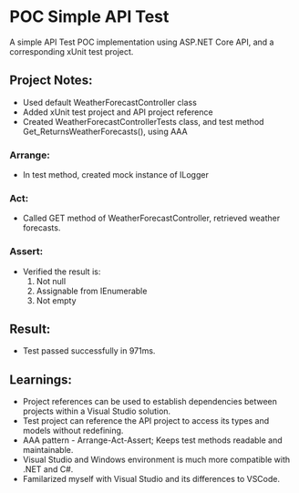 ﻿# POC Simple API Test

A simple API Test POC implementation using ASP.NET Core API, and a corresponding xUnit test project.

## Project Notes:

- Used default WeatherForecastController class
- Added xUnit test project and API project reference
- Created WeatherForecastControllerTests class, and test method Get_ReturnsWeatherForecasts(), using AAA

### Arrange:
- In test method, created mock instance of ILogger<WeatherForecastController>

### Act:
- Called GET method of WeatherForecastController, retrieved weather forecasts.

### Assert:
- Verified the result is:
	1. Not null
	2. Assignable from IEnumerable<WeatherForecast>
	1. Not empty

## Result:
- Test passed successfully in 971ms.


## Learnings:
- Project references can be used to establish dependencies between projects within a Visual Studio solution. 
- Test project can reference the API project to access its types and models without redefining.
- AAA pattern - Arrange-Act-Assert; Keeps test methods readable and maintainable.
- Visual Studio and Windows environment is much more compatible with .NET and C#.
- Familarized myself with Visual Studio and its differences to VSCode.